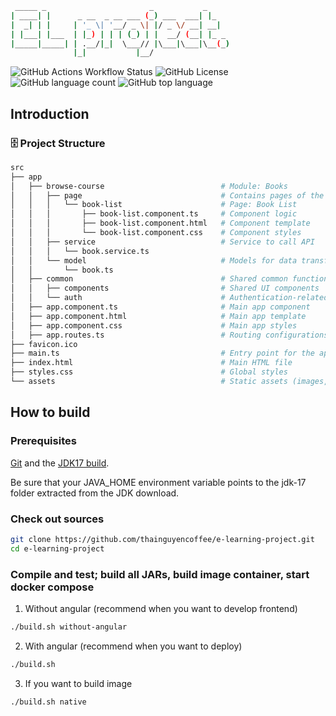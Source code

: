 ```bash
 _____ _                       _           _
| ____| |      _ __  _ __ ___ (_) ___  ___| |_
|  _| | |     | '_ \| '__/ _ \| |/ _ \/ __| __|
| |___| |___  | |_) | | | (_) | |  __/ (__| |_ _
|_____|_____| | .__/|_|  \___// |\___|\___|\__(_)
              |_|           |__/
```

![GitHub Actions Workflow Status](https://img.shields.io/github/actions/workflow/status/thnguyen101/e-learning-project/.github%2Fworkflows%2Fcommit-stage.yaml)
![GitHub License](https://img.shields.io/github/license/thnguyen101/e-learning-project)
![GitHub language count](https://img.shields.io/github/languages/count/thnguyen101/e-learning-project)
![GitHub top language](https://img.shields.io/github/languages/top/thnguyen101/e-learning-project)

## Introduction
### 🗄️ Project Structure

```sh
src
├── app
│   ├── browse-course                          # Module: Books
│   │   ├── page                               # Contains pages of the module
│   │   │   └── book-list                      # Page: Book List
│   │   │       ├── book-list.component.ts     # Component logic
│   │   │       ├── book-list.component.html   # Component template
│   │   │       └── book-list.component.css    # Component styles
│   │   ├── service                            # Service to call API
│   │   │   └── book.service.ts
│   │   └── model                              # Models for data transfer
│   │       └── book.ts
│   ├── common                                 # Shared common functionality
│   │   ├── components                         # Shared UI components
│   │   └── auth                               # Authentication-related files
│   ├── app.component.ts                       # Main app component
│   ├── app.component.html                     # Main app template
│   ├── app.component.css                      # Main app styles
│   ├── app.routes.ts                          # Routing configurations
├── favicon.ico
├── main.ts                                    # Entry point for the app
├── index.html                                 # Main HTML file
├── styles.css                                 # Global styles
└── assets                                     # Static assets (images, fonts, etc.)
```

## How to build
### Prerequisites
[Git](https://docs.github.com/en/get-started/getting-started-with-git/set-up-git) and the [JDK17 build](https://www.oracle.com/java/technologies/downloads/#java17).

Be sure that your JAVA_HOME environment variable points to the jdk-17 folder extracted from the JDK download.

### Check out sources
```bash
git clone https://github.com/thainguyencoffee/e-learning-project.git
cd e-learning-project
```

### Compile and test; build all JARs, build image container, start docker compose

1. Without angular (recommend when you want to develop frontend)
```bash
./build.sh without-angular
```
2. With angular (recommend when you want to deploy)
```bash
./build.sh
```

3. If you want to build image
```bash
./build.sh native
```